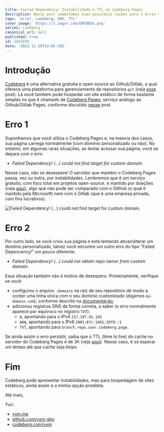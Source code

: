 ```yaml
---
title: Failed Dependency! Instabilidade e TTL no Codeberg Pages
description: Nesse post comentamos duas possíveis razões para o erros do tipo `Failed Dependency!` ao tentar acessar uma página estática hospedada no Codeberg Pages.
tags: 'error, codeberg, DNS, TTL'
cover_image: 'https://i.imgur.com/OBT8D9x.png'
series: Codeberg
canonical_url: null
published: true
id: 1682650
date: '2023-11-29T14:05:38Z'
---
```


# Introdução

[Codeberg](https://codeberg.org) é uma alternativa gratuita e open-source ao Github/Gitlab, a qual oferece uma plataforma para gerenciamento de repositórios `git` (veja [esse](https://dev.to/yxm/codeberg-uma-alternativa-open-source-e-gratuita-ao-github-e-gitlab-b80) post). Lá você também pode hospedar um site estático de forma bastante simples no que é chamado de [Codeberg Pages](https://docs.codeberg.org/codeberg-pages/), serviço análogo ao Github/Gitlab Pages, conforme discutido [nesse](https://dev.to/yxm/como-utilizar-um-css-hospedado-no-github-ou-codeberg-em-um-projeto-html-3158) post.

# Erro 1

Suponhamos que você utiliza o Codeberg Pages e, na maioria dos casos, sua página carrega normalmente (com domínio personalizado ou não). No entanto, em algumas raras situações, ao tentar acessar sua página, você se depara com o erro 

* *Failed Dependency! (...) could not find target for custom domain*. 

Nesse caso, não se desespere! O servidor que mantém o Codeberg Pages passa, vez ou outra, por instabilidades. Lembremos que é um serviço gratuito, com foco total em projetos open-source, e mantido por doações (veja [aqui](https://docs.codeberg.org/getting-started/faq/#is-codeberg-well-funded%3F)), algo que não pode ser comparado com o GitHub (o qual é mantido pela Microsoft) nem com o Gitlab (que é uma empresa privada, com fins lucrativos).

![Failed Dependency! (...) could not find target for custom domain](https://i.imgur.com/zCjKLj0.png).

# Erro 2

Por outro lado, se você criou sua página e está tentando ativar/alterar um domínio personalizado, talvez você encontre um outro erro do tipo "Failed Depencency!" um pouco diferente:

* *Failed Dependency! (...) could not obtain repo owner from custom domain*.

Essa situação também não é motivo de desespero. Primeiramente, verifique se você:

* configurou o arquivo `.domains` na raiz de seu repositório de modo a conter uma linha única com o seu domínio customizado (digamos `my-domain.com`), conforme descrito na [documentação](https://docs.codeberg.org/codeberg-pages/); 
* adicionou registros DNS da forma correta, a saber (o erro normalmente aparece por equívoco no registro `TXT`):
    * `A`, apontando para o IPv4 `217.197.91.145`
    * `AAA`, apontando para o IPv6 `2001:67c:1401:20f0::1`
    * `TXT`, apontando para `branch.repo.user.codeberg.page`.

Se ainda assim o erro persistir, saiba que o  TTL (time to live) do cache no servidor do Codeberg Pages é de 3h (veja [aqui](https://codeberg.org/Codeberg/Community/issues/1013)). Nesse caso, é só esperar um tempo até que cache seja limpo. 

# Fim

Codeberg pode apresentar instabilidades, mas para hospedagem de sites estáticos, ainda assim é a minha opção predileta.

Até mais,

Yuri.

* [yxm.me](https://yxm.me)
* [github.com/yxm-dev](https://github.com/yxm.dev)
* [codeberg.com/yxm](https://codeberg.com/yxm) 
